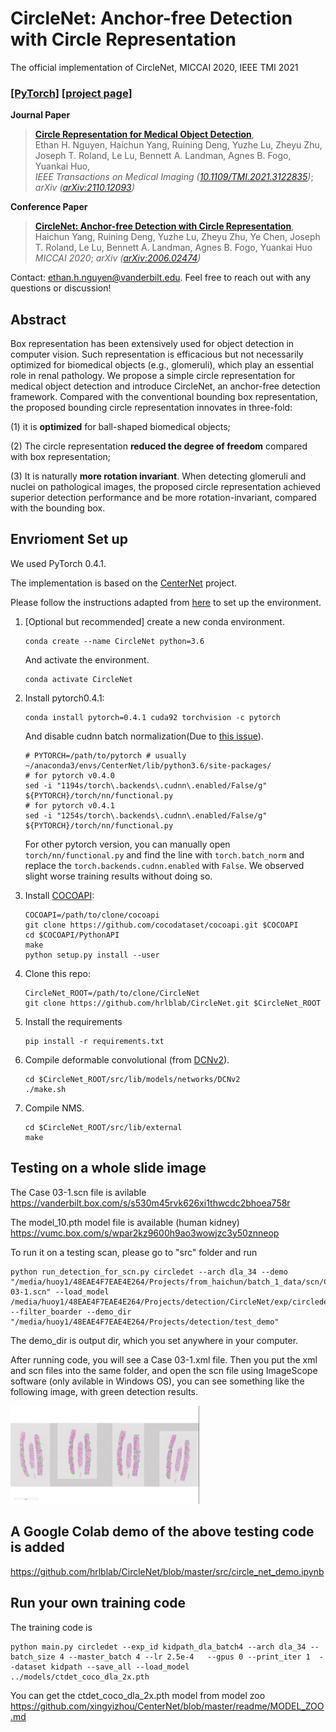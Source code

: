 # CircleNet: Anchor-free Detection with Circle Representation
The official implementation of CircleNet, MICCAI 2020, IEEE TMI 2021
### [[PyTorch]](https://github.com/hrlblab/CircleNet) [[project page]](https://github.com/hrlblab/CircleNet)

**Journal Paper**
> [**Circle Representation for Medical Object Detection**](https://ieeexplore.ieee.org/document/9585500),                 
> Ethan H. Nguyen, Haichun Yang, Ruining Deng, Yuzhe Lu, Zheyu Zhu, Joseph T. Roland, Le Lu, Bennett A. Landman, Agnes B. Fogo, Yuankai Huo,                      
> *IEEE Transactions on Medical Imaging ([10.1109/TMI.2021.3122835](https://ieeexplore.ieee.org/document/9585500))*; *arXiv ([arXiv:2110.12093](https://arxiv.org/abs/2110.12093))*

**Conference Paper**
> [**CircleNet: Anchor-free Detection with Circle Representation**](https://link.springer.com/chapter/10.1007/978-3-030-59719-1_4),          
> Haichun Yang, Ruining Deng, Yuzhe Lu, Zheyu Zhu, Ye Chen, Joseph T. Roland, Le Lu, Bennett A. Landman, Agnes B. Fogo, Yuankai Huo                                
> *MICCAI 2020*; *arXiv ([arXiv:2006.02474](https://arxiv.org/abs/2006.02474))*

Contact: [ethan.h.nguyen@vanderbilt.edu](mailto:ethan.h.nguyen@vanderbilt.edu). Feel free to reach out with any questions or discussion!  

## Abstract
Box representation has been extensively used for object detection in computer vision. Such representation is efficacious but not necessarily optimized for biomedical objects (e.g., glomeruli), which play an essential role in renal pathology. We propose a simple circle representation for medical object detection and introduce CircleNet, an anchor-free detection framework. Compared with the conventional bounding box representation, the proposed bounding circle representation innovates in three-fold: 

(1) it is **optimized** for ball-shaped biomedical objects; 

(2) The circle representation **reduced the degree of freedom** compared with box representation; 

(3) It is naturally **more rotation invariant**. When detecting glomeruli and nuclei on pathological images, the proposed circle representation achieved superior detection performance and be more rotation-invariant, compared with the bounding box.

## Envrioment Set up
We used PyTorch 0.4.1. 

The implementation is based on the [CenterNet](https://github.com/xingyizhou/CenterNet) project.


Please follow the instructions adapted from [here](https://github.com/xingyizhou/CenterNet/blob/master/readme/INSTALL.md) to set up the environment.


1. [Optional but recommended] create a new conda environment. 

    ~~~
    conda create --name CircleNet python=3.6
    ~~~
    
    And activate the environment.
    
    ~~~
    conda activate CircleNet
    ~~~

2. Install pytorch0.4.1:

    ~~~
    conda install pytorch=0.4.1 cuda92 torchvision -c pytorch
    ~~~
    
    And disable cudnn batch normalization(Due to [this issue](https://github.com/xingyizhou/pytorch-pose-hg-3d/issues/16)).
    
    ~~~
    # PYTORCH=/path/to/pytorch # usually ~/anaconda3/envs/CenterNet/lib/python3.6/site-packages/
    # for pytorch v0.4.0
    sed -i "1194s/torch\.backends\.cudnn\.enabled/False/g" ${PYTORCH}/torch/nn/functional.py
    # for pytorch v0.4.1
    sed -i "1254s/torch\.backends\.cudnn\.enabled/False/g" ${PYTORCH}/torch/nn/functional.py
    ~~~
     
    For other pytorch version, you can manually open `torch/nn/functional.py` and find the line with `torch.batch_norm` and replace the `torch.backends.cudnn.enabled` with `False`. We observed slight worse training results without doing so. 
     
3. Install [COCOAPI](https://github.com/cocodataset/cocoapi):

    ~~~
    COCOAPI=/path/to/clone/cocoapi
    git clone https://github.com/cocodataset/cocoapi.git $COCOAPI
    cd $COCOAPI/PythonAPI
    make
    python setup.py install --user
    ~~~

4. Clone this repo:

    ~~~
    CircleNet_ROOT=/path/to/clone/CircleNet
    git clone https://github.com/hrlblab/CircleNet.git $CircleNet_ROOT
    ~~~

5. Install the requirements
    
    ~~~
    pip install -r requirements.txt
    ~~~ 
    
6. Compile deformable convolutional (from [DCNv2](https://github.com/CharlesShang/DCNv2/tree/pytorch_0.4)).

    ~~~
    cd $CircleNet_ROOT/src/lib/models/networks/DCNv2
    ./make.sh
    ~~~
   
4. Compile NMS.

    ```
    cd $CircleNet_ROOT/src/lib/external
    make
    ```


## Testing on a whole slide image
The Case 03-1.scn file is avilable
https://vanderbilt.box.com/s/s530m45rvk626xi1thwcdc2bhoea758r

The model_10.pth model file is available (human kidney)
https://vumc.box.com/s/wpar2kz9600h9ao3wowjzc3y50znneop

To run it on a testing scan, please go to "src" folder and run
```
python run_detection_for_scn.py circledet --arch dla_34 --demo "/media/huoy1/48EAE4F7EAE4E264/Projects/from_haichun/batch_1_data/scn/Case 03-1.scn" --load_model /media/huoy1/48EAE4F7EAE4E264/Projects/detection/CircleNet/exp/circledet/kidpath_dla_batch4/model_10.pth --filter_boarder --demo_dir "/media/huoy1/48EAE4F7EAE4E264/Projects/detection/test_demo"
```

The demo_dir is output dir, which you set anywhere in your computer.

After running code, you will see a Case 03-1.xml file.
Then you put the xml and scn files into the same folder, and open the scn file using ImageScope software (only avilable in Windows OS), you can see something like the following image, with green detection results.

<img src="https://github.com/yuankaihuo/temp/blob/master/screenshot.jpg" width="60%" /> 

## A Google Colab demo of the above testing code is added 
https://github.com/hrlblab/CircleNet/blob/master/src/circle_net_demo.ipynb

## Run your own training code
The training code is
```
python main.py circledet --exp_id kidpath_dla_batch4 --arch dla_34 --batch_size 4 --master_batch 4 --lr 2.5e-4   --gpus 0 --print_iter 1  --dataset kidpath --save_all --load_model ../models/ctdet_coco_dla_2x.pth
```

You can get the ctdet_coco_dla_2x.pth model from model zoo
https://github.com/xingyizhou/CenterNet/blob/master/readme/MODEL_ZOO.md
